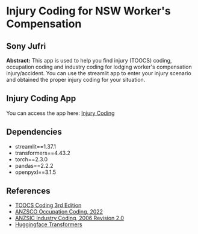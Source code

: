 # Injury Coding for NSW Worker's Compensation

## Sony Jufri

<b>Abstract:</b> This app is used to help you find injury (TOOCS) coding, occupation coding and industry coding for lodging worker's compensation injury/accident. You can use the streamlit app to enter your injury scenario and obtained the proper injury coding for your situation.

## Injury Coding App
You can access the app here: [Injury Coding](https://injurycoding.streamlit.app/)

## Dependencies

- streamlit==1.37.1
- transformers==4.43.2
- torch==2.3.0
- pandas==2.2.2
- openpyxl==3.1.5


## References

- [TOOCS Coding 3rd Edition](https://data.safeworkaustralia.gov.au/about-our-datasets/type-occurrence-classification-system-toocs-3rd-edition)
- [ANZSCO Occupation Coding, 2022](https://www.abs.gov.au/statistics/classifications/anzsco-australian-and-new-zealand-standard-classification-occupations/latest-release)
- [ANZSIC Industry Coding, 2006 Revision 2.0](https://www.abs.gov.au/statistics/classifications/australian-and-new-zealand-standard-industrial-classification-anzsic/latest-release)
- [Huggingface Transformers](https://github.com/huggingface/transformers)